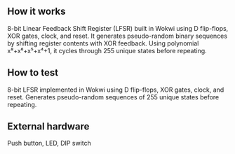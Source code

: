 <!---

This file is used to generate your project datasheet. Please fill in the information below and delete any unused
sections.

You can also include images in this folder and reference them in the markdown. Each image must be less than
512 kb in size, and the combined size of all images must be less than 1 MB.
-->

## How it works

8-bit Linear Feedback Shift Register (LFSR) built in Wokwi using D flip-flops, XOR gates, clock, and reset. It generates pseudo-random binary sequences by shifting register contents with XOR feedback. Using polynomial x⁸+x⁶+x⁵+x⁴+1, it cycles through 255 unique states before repeating.

## How to test

8-bit LFSR implemented in Wokwi using D flip-flops, XOR gates, clock, and reset. Generates pseudo-random sequences of 255 unique states before repeating.

## External hardware

Push button, LED, DIP switch
